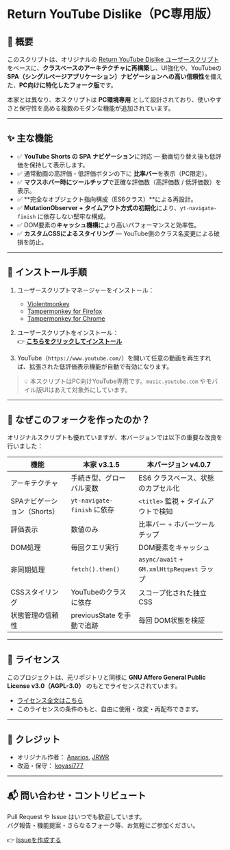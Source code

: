 # Return YouTube Dislike（PC専用版）

## 🧭 概要

このスクリプトは、オリジナルの [Return YouTube Dislike ユーザースクリプト](https://github.com/Anarios/return-youtube-dislike/blob/main/Extensions/UserScript/Return%20Youtube%20Dislike.user.js) をベースに、**クラスベースのアーキテクチャに再構築**し、UI強化や、YouTubeの**SPA（シングルページアプリケーション）ナビゲーションへの高い信頼性**を備えた、**PC向けに特化したフォーク版**です。

本家とは異なり、本スクリプトは **PC環境専用** として設計されており、使いやすさと保守性を高める複数のモダンな機能が追加されています。

---

## ✨ 主な機能

- ✅ **YouTube Shorts の SPA ナビゲーション**に対応 — 動画切り替え後も低評価を保持して表示します。
- ✅ 通常動画の高評価・低評価ボタンの下に **比率バー**を表示（PC限定）。
- ✅ **マウスホバー時にツールチップ**で正確な評価数（高評価数 / 低評価数）を表示。
- ✅ **完全なオブジェクト指向構成（ES6クラス）**による再設計。
- ✅ **MutationObserver + タイムアウト方式の初期化**により、`yt-navigate-finish` に依存しない堅牢な構成。
- ✅ DOM要素の**キャッシュ機構**により高いパフォーマンスと効率性。
- ✅ **カスタムCSSによるスタイリング** — YouTube側のクラス名変更による破損を防止。

---

## 🚀 インストール手順

1. ユーザースクリプトマネージャーをインストール：
   - [Violentmonkey](https://violentmonkey.github.io/)
   - [Tampermonkey for Firefox](https://addons.mozilla.org/firefox/addon/tampermonkey/)
   - [Tampermonkey for Chrome](https://chrome.google.com/webstore/detail/tampermonkey/dhdgffkkebhmkfjojejmpbldmpobfkfo)

2. ユーザースクリプトをインストール：  
   👉 **[こちらをクリックしてインストール](https://raw.githubusercontent.com/koyasi777/return-youtube-dislike-pc-only/main/return-youtube-dislike-pc-only.user.js)**

3. YouTube（`https://www.youtube.com/`）を開いて任意の動画を再生すれば、拡張された低評価表示機能が自動で有効になります。

> 💡 本スクリプトはPC向けYouTube専用です。`music.youtube.com` やモバイル版UIはあえて対象外にしています。

---

## 🔄 なぜこのフォークを作ったのか？

オリジナルスクリプトも優れていますが、本バージョンでは以下の重要な改良を行いました：

| 機能                            | 本家 v3.1.5                      | 本バージョン v4.0.7                        |
|---------------------------------|----------------------------------|---------------------------------------------|
| アーキテクチャ                 | 手続き型、グローバル変数        | ES6 クラスベース、状態のカプセル化         |
| SPAナビゲーション（Shorts）     | `yt-navigate-finish` に依存      | `<title>` 監視 + タイムアウトで検知        |
| 評価表示                       | 数値のみ                        | 比率バー + ホバーツールチップ             |
| DOM処理                        | 毎回クエリ実行                  | DOM要素をキャッシュ                        |
| 非同期処理                     | `fetch().then()`                | `async/await` + `GM.xmlHttpRequest` ラップ  |
| CSSスタイリング                | YouTubeのクラスに依存           | スコープ化された独立CSS                    |
| 状態管理の信頼性               | previousState を手動で追跡       | 毎回 DOM状態を検証                         |

---

## 📄 ライセンス

このプロジェクトは、元リポジトリと同様に **GNU Affero General Public License v3.0（AGPL-3.0）** のもとでライセンスされています。

- [ライセンス全文はこちら](https://www.gnu.org/licenses/agpl-3.0.html)
- このライセンスの条件のもと、自由に使用・改変・再配布できます。

---

## 🤝 クレジット

- オリジナル作者： [Anarios](https://github.com/Anarios), [JRWR](https://github.com/JRWR)
- 改造・保守： [koyasi777](https://github.com/koyasi777)

---

## 📬 問い合わせ・コントリビュート

Pull Request や Issue はいつでも歓迎しています。  
バグ報告・機能提案・さらなるフォーク等、お気軽にご参加ください。

👉 [Issueを作成する](https://github.com/koyasi777/return-youtube-dislike-pc-only/issues)
